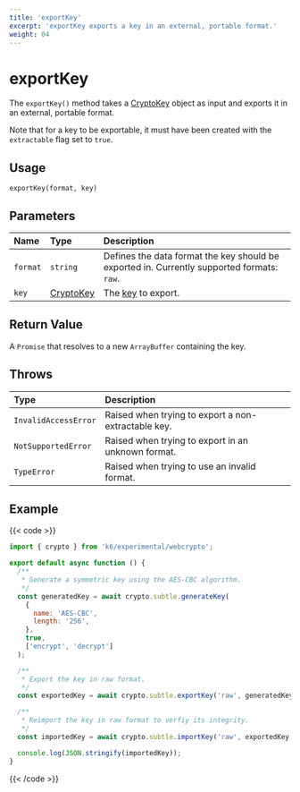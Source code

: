 ```yaml
---
title: 'exportKey'
excerpt: 'exportKey exports a key in an external, portable format.'
weight: 04
---
```


# exportKey

The `exportKey()` method takes a [CryptoKey](https://grafana.com/docs/k6/<K6_VERSION>/javascript-api/k6-experimental/webcrypto/cryptokey) object as input and exports it in an external, portable format.

Note that for a key to be exportable, it must have been created with the `extractable` flag set to `true`.

## Usage

```
exportKey(format, key)
```

## Parameters

| Name     | Type                                                                                      | Description                                                                                       |
| :------- | :---------------------------------------------------------------------------------------- | :------------------------------------------------------------------------------------------------ |
| `format` | `string`                                                                                  | Defines the data format the key should be exported in. Currently supported formats: `raw`.        |
| `key`    | [CryptoKey](https://grafana.com/docs/k6/<K6_VERSION>/javascript-api/k6-experimental/webcrypto/cryptokey) | The [key](https://grafana.com/docs/k6/<K6_VERSION>/javascript-api/k6-experimental/webcrypto/cryptokey) to export. |

## Return Value

A `Promise` that resolves to a new `ArrayBuffer` containing the key.

## Throws

| Type                 | Description                                         |
| :------------------- | :-------------------------------------------------- |
| `InvalidAccessError` | Raised when trying to export a non-extractable key. |
| `NotSupportedError`  | Raised when trying to export in an unknown format.  |
| `TypeError`          | Raised when trying to use an invalid format.        |

## Example

{{< code >}}

```javascript
import { crypto } from 'k6/experimental/webcrypto';

export default async function () {
  /**
   * Generate a symmetric key using the AES-CBC algorithm.
   */
  const generatedKey = await crypto.subtle.generateKey(
    {
      name: 'AES-CBC',
      length: '256',
    },
    true,
    ['encrypt', 'decrypt']
  );

  /**
   * Export the key in raw format.
   */
  const exportedKey = await crypto.subtle.exportKey('raw', generatedKey);

  /**
   * Reimport the key in raw format to verfiy its integrity.
   */
  const importedKey = await crypto.subtle.importKey('raw', exportedKey, 'AES-CBC', true, ['encrypt', 'decrypt']);

  console.log(JSON.stringify(importedKey));
}
```

{{< /code >}}

